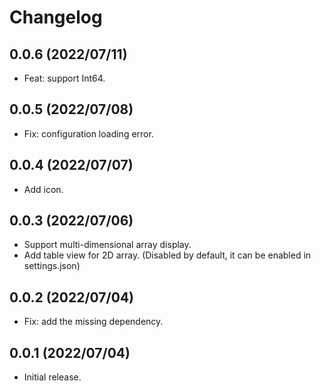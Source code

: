 # Changelog

## 0.0.6 (2022/07/11)

- Feat: support Int64.

## 0.0.5 (2022/07/08)

- Fix: configuration loading error.

## 0.0.4 (2022/07/07)

- Add icon.

## 0.0.3 (2022/07/06)

- Support multi-dimensional array display.
- Add table view for 2D array. (Disabled by default, it can be enabled in settings.json)

## 0.0.2 (2022/07/04)

- Fix: add the missing dependency.

## 0.0.1 (2022/07/04)

- Initial release.
